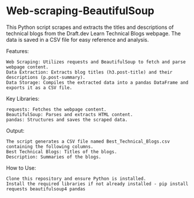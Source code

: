 # Web-scraping-BeautifulSoup
This Python script scrapes and extracts the titles and descriptions of technical blogs from the Draft.dev Learn Technical Blogs webpage. The data is saved in a CSV file for easy reference and analysis.

Features:

    Web Scraping: Utilizes requests and BeautifulSoup to fetch and parse webpage content.
    Data Extraction: Extracts blog titles (h3.post-title) and their descriptions (p.post-summary).
    Data Storage: Compiles the extracted data into a pandas DataFrame and exports it as a CSV file.

Key Libraries:

    requests: Fetches the webpage content.
    BeautifulSoup: Parses and extracts HTML content.
    pandas: Structures and saves the scraped data.

Output: 

    The script generates a CSV file named Best_Technical_Blogs.csv containing the following columns.
    Best Technical Blogs: Titles of the blogs.
    Description: Summaries of the blogs.

How to Use:

    Clone this repository and ensure Python is installed.
    Install the required libraries if not already installed - pip install requests beautifulsoup4 pandas
